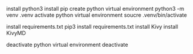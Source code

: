 install python3
install pip
create python virtual environment
    python3 -m venv .venv
activate python virtual environment
    soucre .venv/bin/activate

install requirements.txt
    pip3 install requirements.txt
install Kivy
install KivyMD

deactivate python virtual environment
    deactivate

    